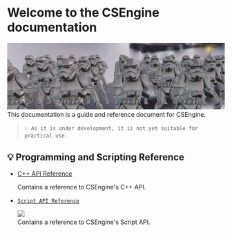 # Welcome to the CSEngine documentation
![intro-image](https://github.com/ounols/CSEngine/raw/master/intro_image.png)This documentation is a guide and reference document for CSEngine.

> `💡 As it is under development, it is not yet suitable for practical use.`

## 💡 Programming and Scripting Reference

* [C++ API Reference](cpp-api.md)</p>
Contains a reference to CSEngine's C++ API.

* [`Script API Reference`](https://github.com/ounols/CSEngine/wiki/script-api)</p>
[<img src="https://bitbucket.org/MSnack/csengine/downloads/scriptapiref.png" width="30%">](https://github.com/ounols/CSEngine/wiki/script-api)<br/>
Contains a reference to CSEngine's Script API.


